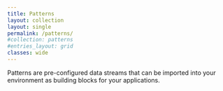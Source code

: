 ```yaml
---
title: Patterns
layout: collection
layout: single
permalink: /patterns/
#collection: patterns
#entries_layout: grid
classes: wide
---
```


Patterns are pre-configured data streams that can be imported into your environment as building blocks for your applications.
